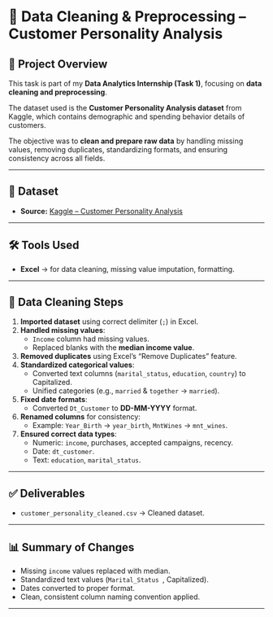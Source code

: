 # 🧹 Data Cleaning & Preprocessing – Customer Personality Analysis

## 📌 Project Overview
This task is part of my **Data Analytics Internship (Task 1)**, focusing on **data cleaning and preprocessing**.  

The dataset used is the **Customer Personality Analysis dataset** from Kaggle, which contains demographic and spending behavior details of customers.  

The objective was to **clean and prepare raw data** by handling missing values, removing duplicates, standardizing formats, and ensuring consistency across all fields.

---

## 📂 Dataset

- **Source:** [Kaggle – Customer Personality Analysis](https://www.kaggle.com/datasets/imakash3011/customer-personality-analysis)  

---

## 🛠️ Tools Used

- **Excel** → for data cleaning, missing value imputation, formatting.

---

## 🔑 Data Cleaning Steps

1. **Imported dataset** using correct delimiter (`;`) in Excel.  
2. **Handled missing values**:  
   - `Income` column had missing values.  
   - Replaced blanks with the **median income value**.  
3. **Removed duplicates** using Excel’s “Remove Duplicates” feature.  
4. **Standardized categorical values**:  
   - Converted text columns (`marital_status`, `education`, `country`) to Capitalized.  
   - Unified categories (e.g., `married` & `together` → `married`).  
5. **Fixed date formats**:  
   - Converted `Dt_Customer` to **DD-MM-YYYY** format.  
6. **Renamed columns** for consistency:  
   - Example: `Year_Birth` → `year_birth`, `MntWines` → `mnt_wines`.  
7. **Ensured correct data types**:  
   - Numeric: `income`, purchases, accepted campaigns, recency.  
   - Date: `dt_customer`.  
   - Text: `education`, `marital_status`.  

---

## ✅ Deliverables

- `customer_personality_cleaned.csv` → Cleaned dataset.   

---

## 📊 Summary of Changes

- Missing `income` values replaced with median.   
- Standardized text values (`Marital_Status `, Capitalized).  
- Dates converted to proper format.  
- Clean, consistent column naming convention applied.  

---

